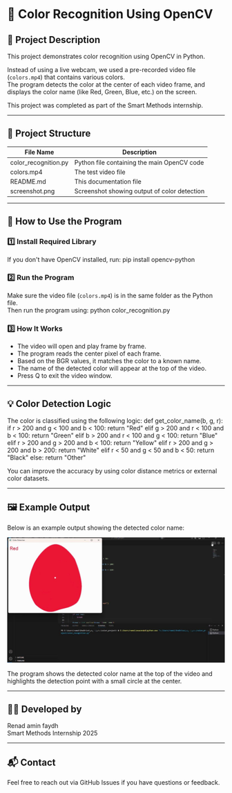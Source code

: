 # 🎨 Color Recognition Using OpenCV

## 📌 Project Description

This project demonstrates color recognition using OpenCV in Python.

Instead of using a live webcam, we used a pre-recorded video file (`colors.mp4`) that contains various colors.  
The program detects the color at the center of each video frame, and displays the color name (like Red, Green, Blue, etc.) on the screen.

This project was completed as part of the Smart Methods internship.

---

## 📁 Project Structure

| File Name            | Description                                 |
|---------------------|---------------------------------------------|
| color_recognition.py | Python file containing the main OpenCV code |
| colors.mp4         | The test video file                         |
| README.md          | This documentation file                     |
| screenshot.png     | Screenshot showing output of color detection |

---

## 🚀 How to Use the Program

### 1️⃣ Install Required Library

If you don't have OpenCV installed, run:
pip install opencv-python

### 2️⃣ Run the Program

Make sure the video file (`colors.mp4`) is in the same folder as the Python file.  
Then run the program using:
python color_recognition.py

### 3️⃣ How It Works

- The video will open and play frame by frame.
- The program reads the center pixel of each frame.
- Based on the BGR values, it matches the color to a known name.
- The name of the detected color will appear at the top of the video.
- Press Q to exit the video window.

---

## 💡 Color Detection Logic

The color is classified using the following logic:
def get_color_name(b, g, r):
    if r > 200 and g < 100 and b < 100:
        return "Red"
    elif g > 200 and r < 100 and b < 100:
        return "Green"
    elif b > 200 and r < 100 and g < 100:
        return "Blue"
    elif r > 200 and g > 200 and b < 100:
        return "Yellow"
    elif r > 200 and g > 200 and b > 200:
        return "White"
    elif r < 50 and g < 50 and b < 50:
        return "Black"
    else:
        return "Other"

You can improve the accuracy by using color distance metrics or external color datasets.

---

## 🖼️ Example Output

Below is an example output showing the detected color name:

![Example Output](screenshot.png)

The program shows the detected color name at the top of the video and highlights the detection point with a small circle at the center.

---

## 👩‍💻 Developed by

Renad amin faydh  
Smart Methods Internship 2025  

---

## 📬 Contact

Feel free to reach out via GitHub Issues if you have questions or feedback.
